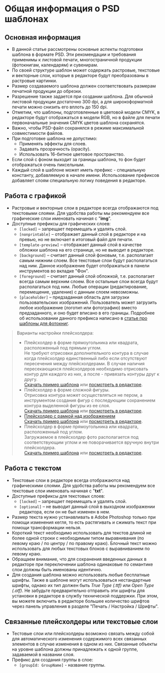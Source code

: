 # Общая информация о PSD шаблонах

## Основная информация
* В данной статье рассмотрены основные аспекты подготовки шаблона в формате PSD. Эти рекомендации и требования применимы к листовой печати, многостраничной продукции (фотокнигам, календарям) и сувенирам.
* По своей структуре шаблон может содержать растровые, текстовые и векторные слои, которые в редакторе будут преобразованы в растровые картинки.
* Размер создаваемого шаблона должен соответствовать размерам печатной продукции до обрезки. 
* Разрешение также задается при создании шаблона. Для обычной листовой продукции достаточно 300 dpi, а для широкоформатной печати можно снизить его вплоть до 150 dpi.
* Отметим, что шаблоны, подготовленные в цветовой модели CMYK, в редакторе будут отображаться в модели RGB, но в файле для печати первоначальные значения CMYK цветов шаблона сохранятся.
* Важно, чтобы PSD-файл сохранялся в режиме максимальной совместимости файлов.
* При подготовке шаблона не допустимо:
    + Применять эффекты для слоев.
    + Задавать прозрачность (opacity).
    + Использовать 16-битное цветовое пространство.
* Если слой с фоном выходит за границы шаблона, то фон будет отображаться очень пиксельным.
* Каждый слой в шаблоне может иметь префикс - специальную константу, добавляемую в начале имени. Использование префиксов добавляет слоям специальную логику поведения в редакторе.

## Работа с графикой
* Растровые и векторные слои в редакторе всегда отображаются под текстовыми слоями. Для удобства работы мы рекомендуем все графические слои именовать начиная с "__img__".
* Доступные префиксы для графических слоев: 
    + `[locked]` – запрещает перемещать и удалять слой.
    + `[nonprintable]` – отображает данный слой в редакторе и на превью, но не включает в итоговый файл для печати.
    + `[template-preview]` – отображает данный слой в качестве обложки шаблона на его странице, но не выводит в редакторе.
    + `[background]` – считает данный слой фоновым, т.е. располагает самым нижним слоем. Все текстовые слои будут располагаться над ним. Данное изображение будет отображаться в панели инструментов во вкладке "Фон".
    + `[foreground]` – считает данный слой обложкой, т.е. располагает всегда самым верхним слоем. Все остальные слои всегда будут располагаться под ним. Любые операции (редактирование, перемещение, удаление) с данным слоем невозможны.
    + `[placeholder]` – предзаданная область для загрузки пользовательских изображений. Пользователь может загрузить любое изображение (логотип или фотографию) вместо предзаданного, и оно будет вписано в его границы. Подробнее об использовании данного префикса написано в [статье про шаблоны для фотокниг](/design/photobooks).<br>
> Варианты настройки плейсхолдера:
> + Плейсхолдер в форме прямоугольника или квадрата, расположенный под прямым углом. <br>
Не требуют отрисовки дополнительного контура в случае когда плейсхолдер единственный либо если отсутствуют пересечения между плейсхолдерами. В случае наличия пересекающихся плейсхолдеров необходимо отрисовать контур для каждого из них, а после - привязать контуры друг к другу.<br>
[Cкачать пример шаблона](https://pixlpark.ru/content/images/faq/polygraphy/books_simple_example.zip) или [посмотреть в редакторе](https://demo.pixlpark.ru/printing/softcover-photobooks/15x20-soft/template-5276508/editor).
> + Плейсхолдер в форме сложной фигуры.<br>
Отрисовка контура может осуществляться не пером, а инструментом создания фигур с последующим сохранением контура выделенной фигуры из ее слоя. <br>
[Cкачать пример шаблона](https://pixlpark.ru/content/images/faq/polygraphy/soft-book_example.zip) или [посмотреть в редакторе](https://demo.pixlpark.ru/printing/softcover-photobooks/15x20-soft/template-5278231/editor).
> + [Плейсхолдер с рамкой над изображением](/design/photobooks?id=Шаблон-с-рамками)<br>
[Cкачать пример шаблона](https://pixlpark.ru/content/images/faq/polygraphy/kollage_example.zip) или [посмотреть в редакторе](https://demo.pixlpark.ru/printing/collages/30x40/template-520445/editor).
> + Плейсхолдер в форме прямоугольника или квадрата, расположенный под углом.<br>
Загружаемое в плейсхолдер фото располагается под соответствующим углом и не поворачивается вручную внутри плейсхолдера.<br>
[Cкачать пример шаблона](https://pixlpark.ru/content/images/faq/polygraphy/books_example.zip) или [посмотреть в редакторе](https://demo.pixlpark.ru/printing/softcover-photobooks/15x20-soft/template-1531567/editor).

## Работа с текстом
* Текстовые слои в редакторе всегда отображаются над графическими слоями. Для удобства работы мы рекомендуем все текстовые слои именовать начиная с "__txt__".
* Доступные префиксы для текстовых слоев: 
    + `[locked]` – запрещает перемещать и удалять слой.
    + `[optional]` – не выводит данный слой в выходном изображении редактора, если он не был изменен в нем.
* Размер текста нужно устанавливать в Adobe Photoshop только при помощи изменения кегля, то есть растягивать и сжимать текст при помощи трансформации нельзя.
* Короткий текст необходимо использовать для текстов длиной не более одной строки с необходимым типом выравнивания (по левому краю / по центру / по правому краю). Блочный текст можно использовать для любых текстовых блоков с выравниванием по левому краю.
* Обращаем внимание, что для сохранения введенных данных в редакторе при переключении шаблона одинаковые по семантике слои должны быть именованы идентично.
* Для создания шаблона можно использовать любые бесплатные шрифты. Также в шаблоне могут использоваться нестандартные шрифты, однако их тип должен быть *True Type (.ttf)* или *Open Type (.otf)*. Не забудьте предварительно отправить эти шрифты для установки в редакторе в службу технической поддержки. При этом, вы можете включить в редакторе большее количество шрифтов через панель управления в разделе "Печать / Настройка / Шрифты".  

## Связанные плейсхолдеры или текстовые слои
* Тестовые слои или плейсхолдеры возможно связать между собой для автоматического изменения содержимого всех связанных элементов в случае изменения в одном из них. Связанные объекты на уровне шаблона должны принадлежать к одной группе, задаваемой в названии слоя.
* Префикс для создания группы в слое:
    + `[groupId: GroupName]` - название группы.